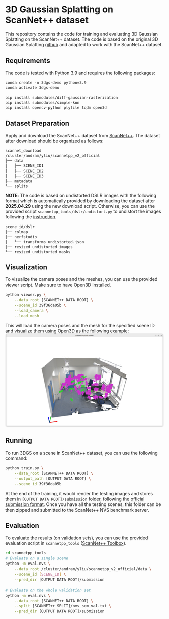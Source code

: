 # 3D Gaussian Splatting on ScanNet++ dataset
This repository contains the code for training and evaluating 3D Gaussian Splatting on the ScanNet++ dataset. The code is based on the original 3D Gaussian Splatting [github](https://github.com/graphdeco-inria/gaussian-splatting) and adapted to work with the ScanNet++ dataset.

## Requirements
The code is tested with Python 3.9 and requires the following packages:
```
conda create -n 3dgs-demo python=3.9
conda activate 3dgs-demo

pip install submodules/diff-gaussian-rasterization
pip install submodules/simple-knn
pip install opencv-python plyfile tqdm open3d
```


## Dataset Preparation
Apply and download the ScanNet++ dataset from [ScanNet++](https://kaldir.vc.in.tum.de/scannetpp/). The dataset after download should be organized as follows:
```
scannet_download
/cluster/andram/yliu/scannetpp_v2_official
├── data
│   ├── SCENE_ID1
│   ├── SCENE_ID2
│   ├── SCENE_ID3
├── metadata
└── splits
```

**NOTE**: The code is based on undistorted DSLR images with the following format which is automatically provided by downloading the dataset after **2025.04.29** using the new download script. Otherwise, you can use the provided script `scannetpp_tools/dslr/undistort.py` to undistort the images following the [instruction](https://github.com/scannetpp/scannetpp?tab=readme-ov-file#undistortion-convert-fisheye-images-to-pinhole-with-opencv).
```
scene_id/dslr
├── colmap
├── nerfstudio
│   └── transforms_undistorted.json
├── resized_undistorted_images
└── resized_undistorted_masks
```

## Visualization
To visualize the camera poses and the meshes, you can use the provided viewer script. Make sure to have Open3D installed.

```sh
python viewer.py \
    --data_root [SCANNET++ DATA ROOT] \
    --scene_id 39f36da05b \
    --load_camera \
    --load_mesh
```

This will load the camera poses and the mesh for the specified scene ID and visualize them using Open3D as the following example:
![visualization](assets/viewer_example1.png)


## Running
To run 3DGS on a scene in ScanNet++ dataset, you can use the following command:

```sh
python train.py \
    --data_root [SCANNET++ DATA ROOT] \
    --output_path [OUTPUT DATA ROOT] \
    --scene_id 39f36da05b
```

At the end of the training, it would render the testing images and stores them in `[OUTPUT DATA ROOT]/submission` folder, following the [official submission format](https://kaldir.vc.in.tum.de/scannetpp/benchmark/docs). Once you have all the testing scenes, this folder can be then zipped and submitted to the ScanNet++ NVS benchmark server.


## Evaluation
To evaluate the results (on validation sets), you can use the provided evaluation script in `scannetpp_tools` ([ScanNet++ Toolbox](https://github.com/scannetpp/scannetpp?tab=readme-ov-file#novel-view-synthesis-evaluation-dslr)).
```sh
cd scannetpp_tools
# Evaluate on a single scene
python -m eval.nvs \
    --data_root /cluster/andram/yliu/scannetpp_v2_official/data \
    --scene_id [SCENE_ID] \
    --pred_dir [OUTPUT DATA ROOT]/submission

# Evaluate on the whole validation set
python -m eval.nvs \
    --data_root [SCANNET++ DATA ROOT] \
    --split [SCANNET++ SPLIT]/nvs_sem_val.txt \
    --pred_dir [OUTPUT DATA ROOT]/submission
```